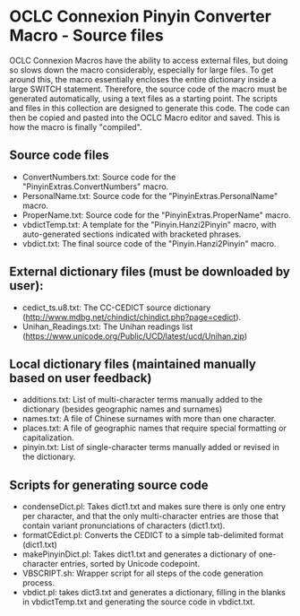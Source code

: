 # OCLC Connexion Pinyin Converter Macro - Source files

OCLC Connexion Macros have the ability to access external files, but doing so slows down the macro 
considerably, especially for large files.  To get around this, the macro essentially encloses
the entire dictionary inside a large SWITCH statement.  Therefore, the source code of the macro
must be generated automatically, using a text files as a starting point.  The scripts and files
in this collection are designed to generate this code.  The code can then be copied and pasted
into the OCLC Macro editor and saved.  This is how the macro is finally "compiled".

## Source code files
- ConvertNumbers.txt: Source code for the "PinyinExtras.ConvertNumbers" macro.
- PersonalName.txt: Source code for the "PinyinExtras.PersonalName" macro.
- ProperName.txt: Source code for the "PinyinExtras.ProperName" macro.
- vbdictTemp.txt: A template for the "Pinyin.Hanzi2Pinyin" macro, with auto-generated sections indicated with bracketed phrases.
- vbdict.txt: The final source code of the "Pinyin.Hanzi2Pinyin" macro.

## External dictionary files (must be downloaded by user):
- cedict_ts.u8.txt:  The CC-CEDICT source dictionary (http://www.mdbg.net/chindict/chindict.php?page=cedict).
- Unihan_Readings.txt: The Unihan readings list (https://www.unicode.org/Public/UCD/latest/ucd/Unihan.zip)

## Local dictionary files (maintained manually based on user feedback)
- additions.txt: List of multi-character terms manually added to the dictionary (besides geographic names and surnames)
- names.txt: A file of Chinese surnames with more than one character.
- places.txt: A file of geographic names that require special formatting or capitalization.
- pinyin.txt: List of single-character terms manually added or revised in the dictionary.

## Scripts for generating source code
- condenseDict.pl: Takes dict1.txt and makes sure there is only one entry per character,  and that the only multi-character entries are those that contain variant pronunciations of characters (dict1.txt).
- formatCEdict.pl: Converts the CEDICT to a simple tab-delimited format (dict1.txt)
- makePinyinDict.pl: Takes dict1.txt and generates a dictionary of one-character entries, sorted by Unicode codepoint.
- VBSCRIPT.sh: Wrapper script for all steps of the code generation process.
- vbdict.pl: takes dict3.txt and generates a dictionary, filling in the blanks in vbdictTemp.txt
and generating the source code in vbdict.txt.


